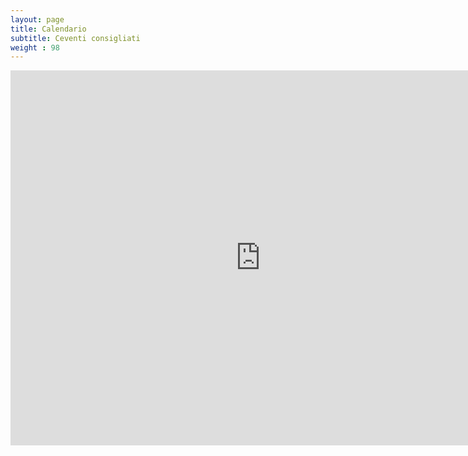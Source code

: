```yaml
---
layout: page
title: Calendario
subtitle: Ceventi consigliati
weight : 98
---
```


<iframe src="https://calendar.google.com/calendar/embed?height=600&amp;wkst=1&amp;bgcolor=%23ffffff&amp;ctz=Europe%2FRome&amp;src=Z2dmOXRsaGc3cmk3Mmo2bXRzcHI3YzZoczRAZ3JvdXAuY2FsZW5kYXIuZ29vZ2xlLmNvbQ&amp;color=%23402175" style="border-width:0" width="800" height="600" frameborder="0" scrolling="no"></iframe>
